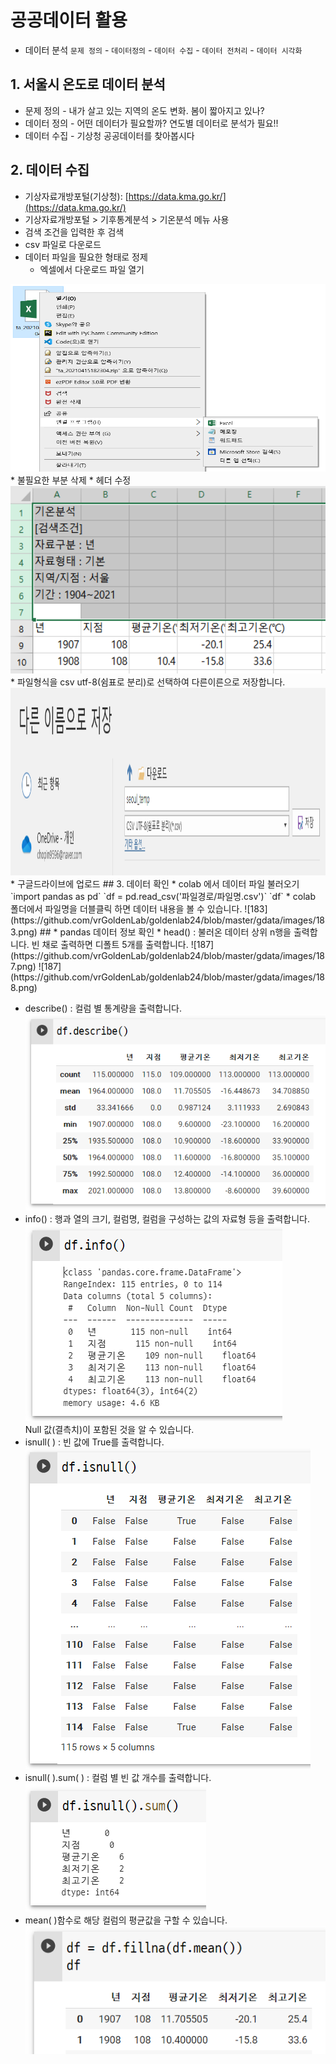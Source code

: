 # 공공데이터 활용

* 데이터 분석 
  `문제 정의` - `데이터정의` - `데이터 수집` - `데이터 전처리` - `데이터 시각화` 

## 1. 서울시 온도로 데이터 분석 
* 문제 정의 - 내가 살고 있는 지역의 온도 변화. 봄이 짧아지고 있나?
* 데이터 정의 - 어떤 데이터가 필요할까? 연도별 데이터로 분석가 필요!!
* 데이터 수집 - 기상청 공공데이터를 찾아봅시다

## 2. 데이터 수집 
* 기상자료개방포털(기상청): [https://data.kma.go.kr/](https://data.kma.go.kr/)
* 기상자료개방포털 > 기후통계분석 > 기온분석 메뉴 사용
* 검색 조건을 입력한 후 검색
* csv 파일로 다운로드
* 데이터 파일을 필요한 형태로 정제
  * 엑셀에서 다운로드 파일 열기
<center><img src="https://github.com/vrGoldenLab/goldenlab24/blob/master/gdata/images/172.png" width="600" height="300"></center>
  * 불필요한 부분 삭제
  * 헤더 수정
<center><img src="https://github.com/vrGoldenLab/goldenlab24/blob/master/gdata/images/173.png" width="600" height="300"></center>
  * 파일형식을 csv utf-8(쉼표로 분리)로 선택하여 다른이른으로 저장합니다.
<center><img src="https://github.com/vrGoldenLab/goldenlab24/blob/master/gdata/images/176.png" width="600" height="300"></center>
  * 구글드라이브에 업로드 
## 3. 데이터 확인 
* colab 에서 데이터 파일 불러오기  
  `import pandas as pd`  
  `df = pd.read_csv('파일경로/파일명.csv')`  
  `df`  
* colab 폴더에서 파일명을 더블클릭 하면 데이터 내용을 볼 수 있습니다. 
![183](https://github.com/vrGoldenLab/goldenlab24/blob/master/gdata/images/183.png)
## * pandas 데이터 정보 확인  
* head() : 불러온 데이터 상위 n행을 출력합니다. 빈 채로 출력하면 디폴트 5개를 출력합니다.   
![187](https://github.com/vrGoldenLab/goldenlab24/blob/master/gdata/images/187.png) 
![187](https://github.com/vrGoldenLab/goldenlab24/blob/master/gdata/images/188.png)

* describe() : 컬럼 별 통계량을 출력합니다.  
![192](https://github.com/vrGoldenLab/goldenlab24/blob/master/gdata/images/192.png)  
* info() : 행과 열의 크기, 컬럼명, 컬럼을 구성하는 값의 자료형 등을 출력합니다.  
![193](https://github.com/vrGoldenLab/goldenlab24/blob/master/gdata/images/193.png)  
  Null 값(결측치)이 포함된 것을 알 수 있습니다.  
* isnull( ) : 빈 값에 True를 출력합니다.  
![197](https://github.com/vrGoldenLab/goldenlab24/blob/master/gdata/images/197.png)  
*  isnull( ).sum( ) : 컬럼 별 빈 값 개수를 출력합니다.   
![198](https://github.com/vrGoldenLab/goldenlab24/blob/master/gdata/images/198.png) 
* mean( )함수로 해당 컬럼의 평균값을 구할 수 있습니다.  
![199](https://github.com/vrGoldenLab/goldenlab24/blob/master/gdata/images/199.png) 


